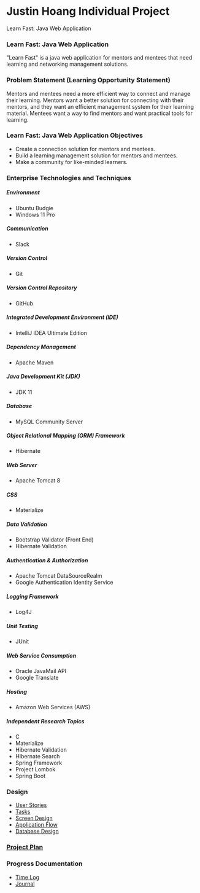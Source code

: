 # Justin Hoang Individual Project
Learn Fast: Java Web Application

### Learn Fast: Java Web Application
"Learn Fast" is a java web application for mentors and mentees that need learning and networking management solutions.

### Problem Statement (Learning Opportunity Statement)
Mentors and mentees need a more efficient way to connect and manage their learning. Mentors want a better solution for connecting with their mentors, and they want an efficient management system for their learning material. Mentees want a way to find mentors and want practical tools for learning.

### Learn Fast: Java Web Application Objectives
* Create a connection solution for mentors and mentees.
* Build a learning management solution for mentors and mentees.
* Make a community for like-minded learners.

### Enterprise Technologies and Techniques

##### Environment
* Ubuntu Budgie
* Windows 11 Pro

##### Communication
* Slack 

##### Version Control
* Git

##### Version Control Repository
* GitHub

##### Integrated Development Environment (IDE)
* IntelliJ IDEA Ultimate Edition

##### Dependency Management
* Apache Maven

##### Java Development Kit (JDK)
* JDK 11

##### Database
* MySQL Community Server

##### Object Relational Mapping (ORM) Framework
* Hibernate

##### Web Server
* Apache Tomcat 8

##### CSS
* Materialize

##### Data Validation
* Bootstrap Validator (Front End)
* Hibernate Validation

##### Authentication & Authorization
* Apache Tomcat DataSourceRealm
* Google Authentication Identity Service

##### Logging Framework
* Log4J

##### Unit Testing
* JUnit

##### Web Service Consumption
* Oracle JavaMail API
* Google Translate

##### Hosting
* Amazon Web Services (AWS)

##### Independent Research Topics
* C
* Materialize
* Hibernate Validation
* Hibernate Search
* Spring Framework
* Project Lombok
* Spring Boot

### Design

* [User Stories](design-documents/user-stories.md)
* [Tasks](design-documents/tasks.md)
* [Screen Design](design-documents/screen-designs.md)
* [Application Flow](design-documents/application-flow.md)
* [Database Design](design-documents/database-diagram.png)

### [Project Plan](project-plan.md)

### Progress Documentation

* [Time Log](time-log.md)
* [Journal](journal.md)